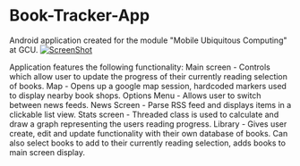 # Book-Tracker-App
Android application created for the module "Mobile Ubiquitous Computing" at GCU.
[![ScreenShot](http://img.youtube.com/vi/Tgyi_oNyf6M/0.jpg)](http://youtu.be/Tgyi_oNyf6M)

Application features the following functionality:
Main screen - Controls which allow user to update the progress of their currently reading selection of books.
Map - Opens up a google map session, hardcoded markers used to display nearby book shops.
Options Menu - Allows user to switch between news feeds.
News Screen - Parse RSS feed and displays items in a clickable list view.
Stats screen - Threaded class is used to calculate and draw a graph representing the users reading progress.
Library - Gives user create, edit and update functionality with their own database of books. Can also select books to add to their currently reading selection, adds books to main screen display.
